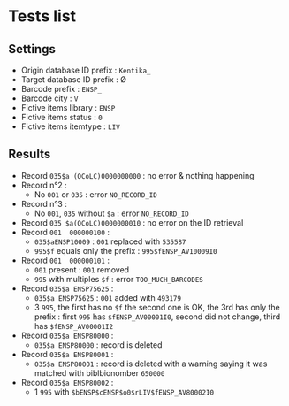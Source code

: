 # Tests list

## Settings

* Origin database ID prefix : `Kentika_`
* Target database ID prefix : Ø
* Barcode prefix : `ENSP_`
* Barcode city : `V`
* Fictive items library : `ENSP`
* Fictive items status : `0`
* Fictive items itemtype : `LIV`

## Results

* Record `035$a (OCoLC)0000000000` : no error & nothing happening
* Record n°2 :
  * No `001` or `035` : error `NO_RECORD_ID`
* Record n°3 :
  * No `001`,  `035` without `$a` : error `NO_RECORD_ID`
* Record `035 $a(OCoLC)0000000010` : no error on the ID retrieval
* Record `001  000000100` :
  * `035$aENSP10009` : `001` replaced with `535587`
  * `995$f` equals only the prefix : `995$fENSP_AV10009I0`
* Record `001  000000101` :
  * `001` present : `001` removed
  * `995` with multiples `$f` : error `TOO_MUCH_BARCODES`
* Record `035$a ENSP75625` :
  * `035$a ENSP75625` : `001` added with `493179`
  * 3 `995`, the first has no `$f` the second one is OK, the 3rd has only the prefix : first `995` has `$fENSP_AV00001I0`, second did not change, third has `$fENSP_AV00001I2`
* Record `035$a ENSP80000` :
  * `035$a ENSP80000` : record is deleted
* Record `035$a ENSP80001` :
  * `035$a ENSP80001` : record is deleted with a warning saying it was matched with biblbionomber `650000`
* Record `035$a ENSP80002` :
  * 1 `995` with `$bENSP$cENSP$o0$rLIV$fENSP_AV80002I0`
